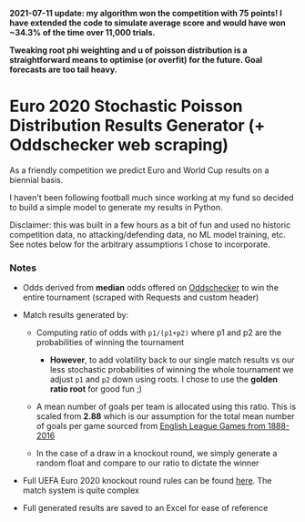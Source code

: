 **2021-07-11 update: my algorithm won the competition with 75 points! I have extended the code to simulate average score and would have won ~34.3% of the time over 11,000 trials.**

**Tweaking root phi weighting and u of poisson distribution is a straightforward means to optimise (or overfit) for the future. Goal forecasts are too tail heavy.**

<h1>Euro 2020 Stochastic Poisson Distribution Results Generator (+ Oddschecker web scraping)</h1>

As a friendly competition we predict Euro and World Cup results on a biennial basis.

I haven't been following football much since working at my fund so decided to build a simple model to generate my results in Python.

Disclaimer: this was built in a few hours as a bit of fun and used no historic competition data, no attacking/defending data, no ML model training, etc. See notes below for the arbitrary assumptions I chose to incorporate.


<h3>Notes</h3>

* Odds derived from **median** odds offered on [Oddschecker](https://www.oddschecker.com/football/euro-2020/winner) to win the entire tournament (scraped with Requests and custom header)

* Match results generated by:

    * Computing ratio of odds with `p1/(p1+p2)` where p1 and p2 are the probabilities of winning the tournament

        * **However**, to add volatility back to our single match results vs our less stochastic probabilities of winning the whole tournament we adjust `p1` and `p2` down using roots. I chose to use the **golden ratio root** for good fun ;)

    * A mean number of goals per team is allocated using this ratio. This is scaled from **2.88** which is our assumption for the total mean number of goals per game sourced from [English League Games from 1888-2016](http://rstudio-pubs-static.s3.amazonaws.com/337949_a6b294c25d75426eaf0b6bbee8b55175.html)

    * In the case of a draw in a knockout round, we simply generate a random float and compare to our ratio to dictate the winner

* Full UEFA Euro 2020 knockout round rules can be found [here](https://en.wikipedia.org/wiki/UEFA_Euro_2020_knockout_phase). The match system is quite complex

* Full generated results are saved to an Excel for ease of reference
